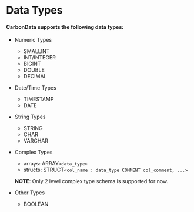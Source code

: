 <!--
    Licensed to the Apache Software Foundation (ASF) under one or more 
    contributor license agreements.  See the NOTICE file distributed with
    this work for additional information regarding copyright ownership. 
    The ASF licenses this file to you under the Apache License, Version 2.0
    (the "License"); you may not use this file except in compliance with 
    the License.  You may obtain a copy of the License at

      http://www.apache.org/licenses/LICENSE-2.0

    Unless required by applicable law or agreed to in writing, software 
    distributed under the License is distributed on an "AS IS" BASIS, 
    WITHOUT WARRANTIES OR CONDITIONS OF ANY KIND, either express or implied.
    See the License for the specific language governing permissions and 
    limitations under the License.
-->

#  Data Types

#### CarbonData supports the following data types:

  * Numeric Types
    * SMALLINT
    * INT/INTEGER
    * BIGINT
    * DOUBLE
    * DECIMAL

  * Date/Time Types
    * TIMESTAMP
    * DATE

  * String Types
    * STRING
    * CHAR
    * VARCHAR

  * Complex Types
    * arrays: ARRAY``<data_type>``
    * structs: STRUCT``<col_name : data_type COMMENT col_comment, ...>``
    
    **NOTE**: Only 2 level complex type schema is supported for now.

  * Other Types
    * BOOLEAN